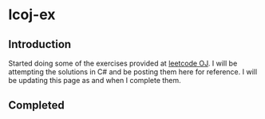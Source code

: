 # lcoj-ex

## Introduction ##
Started doing some of the exercises provided at [leetcode OJ](https://leetcode.com/).
I will be attempting the solutions in C# and be posting them here for reference.
I will be updating this page as and when I complete them.

## Completed ##

